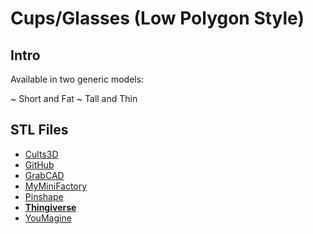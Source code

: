 # Cups/Glasses (Low Polygon Style)

## Intro

Available in two generic models:

 ~ Short and Fat
 ~ Tall and Thin

## STL Files

 - [Cults3D](https://cults3d.com/en/3d-model/home/cups-glasses-low-polygon-style)
 - [GitHub](https://github.com/jgphilpott/polymaker/tree/master/app/things/kitchen/glass)
 - [GrabCAD](https://grabcad.com/library/cups-glasses-low-polygon-style-1)
 - [MyMiniFactory](https://www.myminifactory.com/object/3d-print-171770)
 - [Pinshape](https://pinshape.com/items/106293-3d-printed-cupsglasses-low-polygon-style)
 - **[Thingiverse](https://www.thingiverse.com/thing:4873131)**
 - [YouMagine](https://www.youmagine.com/designs/cups-glasses-low-polygon-style)
